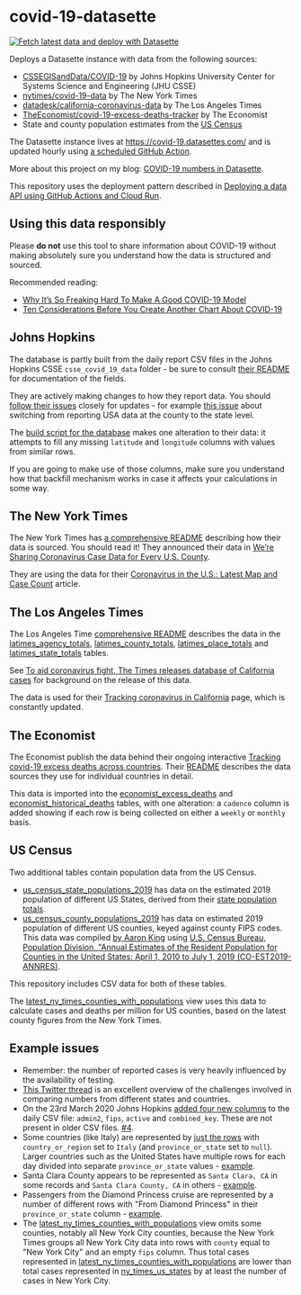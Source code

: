 # covid-19-datasette

[![Fetch latest data and deploy with Datasette](https://github.com/simonw/covid-19-datasette/workflows/Fetch%20latest%20data%20and%20deploy%20with%20Datasette/badge.svg)](https://github.com/simonw/covid-19-datasette/actions?query=workflow%3A%22Fetch+latest+data+and+deploy+with+Datasette%22)

Deploys a Datasette instance with data from the following sources:

* [CSSEGISandData/COVID-19](https://github.com/CSSEGISandData/COVID-19) by Johns Hopkins University Center for Systems Science and Engineering (JHU CSSE)
* [nytimes/covid-19-data](https://github.com/nytimes/covid-19-data) by The New York Times
* [datadesk/california-coronavirus-data](https://github.com/datadesk/california-coronavirus-data) by The Los Angeles Times
* [TheEconomist/covid-19-excess-deaths-tracker](https://github.com/TheEconomist/covid-19-excess-deaths-tracker) by The Economist
* State and county population estimates from the [US Census](https://www.census.gov/programs-surveys/popest.html)

The Datasette instance lives at https://covid-19.datasettes.com/ and is updated hourly using [a scheduled GitHub Action](https://github.com/simonw/covid-19-datasette/blob/main/.github/workflows/scheduled.yml).

More about this project on my blog: [COVID-19 numbers in Datasette](https://simonwillison.net/2020/Mar/11/covid-19/).

This repository uses the deployment pattern described in [Deploying a data API using GitHub Actions and Cloud Run](https://simonwillison.net/2020/Jan/21/github-actions-cloud-run/).

## Using this data responsibly

Please **do not** use this tool to share information about COVID-19 without making absolutely sure you understand how the data is structured and sourced.

Recommended reading:

* [Why It’s So Freaking Hard To Make A Good COVID-19 Model](https://fivethirtyeight.com/features/why-its-so-freaking-hard-to-make-a-good-covid-19-model/)
* [Ten Considerations Before You Create Another Chart About COVID-19](https://medium.com/nightingale/ten-considerations-before-you-create-another-chart-about-covid-19-27d3bd691be8)

## Johns Hopkins

The database is partly built from the daily report CSV files in the Johns Hopkins CSSE `csse_covid_19_data` folder - be sure to consult [their README](https://github.com/CSSEGISandData/COVID-19/tree/master/csse_covid_19_data) for documentation of the fields.

They are actively making changes to how they report data. You should [follow their issues](https://github.com/CSSEGISandData/COVID-19/issues) closely for updates - for example [this issue](https://github.com/CSSEGISandData/COVID-19/issues/382) about switching from reporting USA data at the county to the state level.

The [build script for the database](https://github.com/simonw/covid-19-datasette/blob/main/build_database.py) makes one alteration to their data: it attempts to fill any missing  `latitude` and `longitude` columns with values from similar rows.

If you are going to make use of those columns, make sure you understand how that backfill mechanism works in case it affects your calculations in some way.

## The New York Times

The New York Times has [a comprehensive README](https://github.com/nytimes/covid-19-data/blob/master/README.md) describing how their data is sourced. You should read it! They announced their data in [We’re Sharing Coronavirus Case Data for Every U.S. County](https://www.nytimes.com/article/coronavirus-county-data-us.html).

They are using the data for their [Coronavirus in the U.S.: Latest Map and Case Count](https://www.nytimes.com/interactive/2020/us/coronavirus-us-cases.html) article.

## The Los Angeles Times

The Los Angeles Time [comprehensive README](https://github.com/datadesk/california-coronavirus-data/blob/master/README.md) describes the data in the [latimes_agency_totals](https://covid-19.datasettes.com/covid/latimes_agency_totals), [latimes_county_totals](https://covid-19.datasettes.com/covid/latimes_county_totals), [latimes_place_totals](https://covid-19.datasettes.com/covid/latimes_place_totals) and [latimes_state_totals](https://covid-19.datasettes.com/covid/latimes_state_totals) tables.

See [To aid coronavirus fight, The Times releases database of California cases](https://www.latimes.com/california/story/2020-04-06/coronavirus-fight-la-times-releases-its-california-cases-database) for background on the release of this data.

The data is used for their [Tracking coronavirus in California](https://www.latimes.com/projects/california-coronavirus-cases-tracking-outbreak/) page, which is constantly updated.

## The Economist

The Economist publish the data behind their ongoing interactive [Tracking covid-19 excess deaths across countries](https://www.economist.com/graphic-detail/2020/04/16/tracking-covid-19-excess-deaths-across-countries). Their [README](https://github.com/TheEconomist/covid-19-excess-deaths-tracker/blob/master/README.md) describes the data sources they use for individual countries in detail.

This data is imported into the [economist_excess_deaths](https://covid-19.datasettes.com/covid/economist_excess_deaths) and  [economist_historical_deaths](https://covid-19.datasettes.com/covid/economist_historical_deaths) tables, with one alteration: a `cadence` column is added showing if each row is being collected on either a `weekly` or `monthly` basis.

## US Census

Two additional tables contain population data from the US Census.

* [us_census_state_populations_2019](https://covid-19.datasettes.com/covid/us_census_state_populations_2019) has data on the estimated 2019 population of different US States, derived from their [state population totals](https://www.census.gov/data/datasets/time-series/demo/popest/2010s-state-total.html).
* [us_census_county_populations_2019](https://covid-19.datasettes.com/covid/us_census_county_populations_2019) has data on estimated 2019 population of different US counties, keyed against county FIPS codes. This data was compiled [by Aaron King](https://github.com/nytimes/covid-19-data/pull/155) using [U.S. Census Bureau, Population Division, "Annual Estimates of the Resident Population for Counties in the United States: April 1, 2010 to July 1, 2019 (CO-EST2019-ANNRES)](https://www2.census.gov/programs-surveys/popest/tables/2010-2019/counties/totals/co-est2019-annres.xlsx).

This repository includes CSV data for both of these tables.

The [latest_ny_times_counties_with_populations](https://covid-19.datasettes.com/covid/latest_ny_times_counties_with_populations) view uses this data to calculate cases and deaths per million for US counties, based on the latest county figures from the New York Times.

## Example issues

* Remember: the number of reported cases is very heavily influenced by the availability of testing.
* [This Twitter thread](https://twitter.com/politicalmath/status/1243950120598556672) is an excellent overview of the challenges involved in comparing numbers from different states and countries.
* On the 23rd March 2020 Johns Hopkins [added four new columns](https://github.com/CSSEGISandData/COVID-19/commit/e748b6d8a55e4a88371af56b129ababe1712522d) to the daily CSV file: `admin2`, `fips`, `active` and `combined_key`. These are not present in older CSV files. [#4](https://github.com/simonw/covid-19-datasette/issues/4).
* Some countries (like Italy) are represented by [just the rows](https://covid-19.datasettes.com/covid/johns_hopkins_csse_daily_reports?country_or_region=Italy&_sort_desc=confirmed#g.mark=bar&g.x_column=day&g.x_type=ordinal&g.y_column=confirmed&g.y_type=quantitative) with `country_or_region` set to `Italy` (and `province_or_state` set to `null`). Larger countries such as the United States have multiple rows for each day divided into separate `province_or_state` values - [example](https://covid-19.datasettes.com/covid/johns_hopkins_csse_daily_reports?_size=1000&country_or_region__exact=US&_sort_desc=day#g.mark=bar&g.x_column=day&g.x_type=ordinal&g.y_column=confirmed&g.y_type=quantitative&g.color_column=province_or_state).
* Santa Clara County appears to be represented as `Santa Clara, CA` in some records and `Santa Clara County, CA` in others - [example](https://covid-19.datasettes.com/covid/johns_hopkins_csse_daily_reports?province_or_state__contains=santa+clara&_sort_desc=day#g.mark=bar&g.x_column=day&g.x_type=ordinal&g.y_column=confirmed&g.y_type=quantitative).
* Passengers from the Diamond Princess cruise are represented by a number of different rows with "From Diamond Princess" in their `province_or_state` column - [example](https://covid-19.datasettes.com/covid/johns_hopkins_csse_daily_reports?_facet=province_or_state&_facet=country_or_region&province_or_state__contains=from+diamond&_sort_desc=day).
* The [latest_ny_times_counties_with_populations](https://covid-19.datasettes.com/covid/latest_ny_times_counties_with_populations) view omits some counties, notably all New York City counties, because the New York Times groups all New York City data into rows with `county` equal to "New York City" and an empty `fips` column. Thus total cases represented in [latest_ny_times_counties_with_populations](https://covid-19.datasettes.com/covid/latest_ny_times_counties_with_populations) are lower than total cases represented in [ny_times_us_states](https://covid-19.datasettes.com/covid/ny_times_us_states) by at least the number of cases in New York City.
